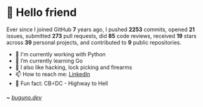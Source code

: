 # 🤖 Hello friend

Ever since I joined GitHub **7** years ago, I pushed **2253** commits, opened **21** issues, submitted **273** pull requests, did **85** code reviews, received **19** stars across **39** personal projects, and contributed to **9** public repositories.

- 🐍 I'm currently working with Python
- 🌱 I’m currently learning Go
- 🔭 I also like hacking, lock picking and firearms
- 📫 How to reach me: [LinkedIn](https://www.linkedin.com/in/brunodesouzabezerra/)
- 🤡 Fun fact: CB⚡DC - Highway to Hell

**~** [_buguno.dev_](https://buguno.dev)
